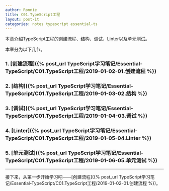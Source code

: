 ```yaml
---
author: Ronnie
title: C01.TypeScript工程
layout: post-it
categories: notes typescript essential-ts
---
```


<!-- # C01.TypeScript工程 -->
本章介绍TypeScript工程的创建流程、结构、调试、Linter以及单元测试。

本章分为以下几节。

### 1. [创建流程]({% post_url TypeScript学习笔记/Essential-TypeScript/C01.TypeScript工程/2019-01-02-01.创建流程 %})

### 2. [结构]({% post_url TypeScript学习笔记/Essential-TypeScript/C01.TypeScript工程/2019-01-03-02.结构 %})

### 3. [调试]({% post_url TypeScript学习笔记/Essential-TypeScript/C01.TypeScript工程/2019-01-04-03.调试 %})

### 4. [Linter]({% post_url TypeScript学习笔记/Essential-TypeScript/C01.TypeScript工程/2019-01-05-04.Linter %})

### 5. [单元测试]({% post_url TypeScript学习笔记/Essential-TypeScript/C01.TypeScript工程/2019-01-06-05.单元测试 %})

---

接下来，从第一步开始学习吧——[创建流程]({% post_url TypeScript学习笔记/Essential-TypeScript/C01.TypeScript工程/2019-01-02-01.创建流程 %})。